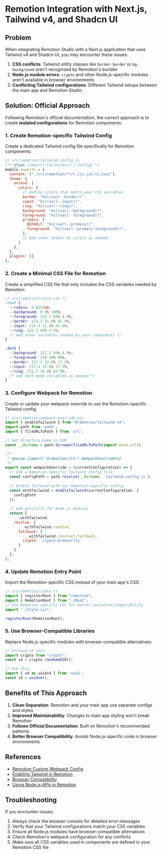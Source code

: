 # Remotion Integration with Next.js, Tailwind v4, and Shadcn UI

## Problem

When integrating Remotion Studio with a Next.js application that uses Tailwind v4 and Shadcn UI, you may encounter these issues:

1. **CSS conflicts**: Tailwind utility classes like `border-border` or `bg-background` aren't recognized by Remotion's bundler
2. **Node.js module errors**: `crypto` and other Node.js-specific modules aren't available in browser environments
3. **Conflicting Tailwind configurations**: Different Tailwind setups between the main app and Remotion Studio

## Solution: Official Approach

Following Remotion's official documentation, the correct approach is to create **isolated configurations** for Remotion components:

### 1. Create Remotion-specific Tailwind Config

Create a dedicated Tailwind config file specifically for Remotion components:

```js
// src/remotion/tailwind.config.js
/** @type {import('tailwindcss').Config} */
module.exports = {
  content: ["./src/remotion/**/*.{js,jsx,ts,tsx}"],
  theme: {
    extend: {
      colors: {
        // Define colors that match your CSS variables
        border: "hsl(var(--border))",
        input: "hsl(var(--input))",
        ring: "hsl(var(--ring))",
        background: "hsl(var(--background))",
        foreground: "hsl(var(--foreground))",
        primary: {
          DEFAULT: "hsl(var(--primary))",
          foreground: "hsl(var(--primary-foreground))",
        },
        // Add other Shadcn UI colors as needed
      }
    },
  },
  plugins: [],
};
```

### 2. Create a Minimal CSS File for Remotion

Create a simplified CSS file that only includes the CSS variables needed by Remotion:

```css
/* src/remotion/style.css */
:root {
  --radius: 0.625rem;
  --background: 0 0% 100%;
  --foreground: 222.2 84% 4.9%;
  --border: 214.3 31.8% 91.4%;
  --input: 214.3 31.8% 91.4%;
  --ring: 222.2 84% 4.9%;
  /* Add other variables needed by your components */
}

.dark {
  --background: 222.2 84% 4.9%;
  --foreground: 210 40% 98%;
  --border: 217.2 32.6% 17.5%;
  --input: 217.2 32.6% 17.5%;
  --ring: 212.7 26.8% 83.9%;
  /* Add dark mode variables as needed */
}
```

### 3. Configure Webpack for Remotion

Create or update your webpack override to use the Remotion-specific Tailwind config:

```js
// src/remotion/webpack-override.mjs
import { enableTailwind } from "@remotion/tailwind-v4";
import path from 'path';
import { fileURLToPath } from 'url';

// Get directory name in ESM
const __dirname = path.dirname(fileURLToPath(import.meta.url));

/**
 * @param {import('@remotion/cli').WebpackOverrideFn}
 */
export const webpackOverride = (currentConfiguration) => {
  // Use a Remotion-specific Tailwind config file
  const configPath = path.resolve(__dirname, 'tailwind.config.js');
  
  // Enable Tailwind with our Remotion-specific config
  const withTailwind = enableTailwind(currentConfiguration, {
    configPath
  });
  
  // Add polyfills for Node.js modules
  return {
    ...withTailwind,
    resolve: {
      ...withTailwind.resolve,
      fallback: {
        ...withTailwind.resolve?.fallback,
        crypto: 'crypto-browserify'
      }
    }
  };
};
```

### 4. Update Remotion Entry Point

Import the Remotion-specific CSS instead of your main app's CSS:

```ts
// src/remotion/index.ts
import { registerRoot } from "remotion";
import { RemotionRoot } from "./Root";
// Use Remotion-specific CSS for better isolation/compatibility
import "./style.css";

registerRoot(RemotionRoot);
```

### 5. Use Browser-Compatible Libraries

Replace Node.js-specific modules with browser-compatible alternatives:

```ts
// Instead of this:
import crypto from "crypto";
const id = crypto.randomUUID();

// Use this:
import { v4 as uuidv4 } from 'uuid';
const id = uuidv4();
```

## Benefits of This Approach

1. **Clean Separation**: Remotion and your main app use separate configs and styles
2. **Improved Maintainability**: Changes to main app styling won't break Remotion
3. **Follows Official Documentation**: Built on Remotion's recommended patterns
4. **Better Browser Compatibility**: Avoids Node.js-specific code in browser environments

## References

- [Remotion Custom Webpack Config](https://www.remotion.dev/docs/webpack)
- [Enabling Tailwind in Remotion](https://www.remotion.dev/docs/tailwind)
- [Browser Compatibility](https://www.remotion.dev/docs/browser-compatibility)
- [Using Node.js APIs in Remotion](https://www.remotion.dev/docs/node-apis-in-browser)

## Troubleshooting

If you encounter issues:

1. Always check the browser console for detailed error messages
2. Verify that your Tailwind configurations match your CSS variables
3. Ensure all Node.js modules have browser-compatible alternatives
4. Check Remotion's webpack configuration for any conflicts
5. Make sure all CSS variables used in components are defined in your Remotion CSS file
